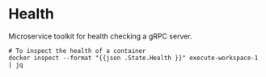# Health

Microservice toolkit for health checking a gRPC server.

```shell
# To inspect the health of a container
docker inspect --format "{{json .State.Health }}" execute-workspace-1 | jq
```
